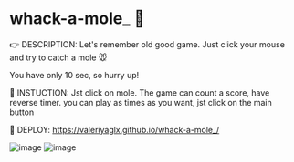 # whack-a-mole_ :eyes:


:point_right: DESCRIPTION:  Let's remember old good game. Just click your mouse and try to catch a mole :mouse:

You have only 10 sec, so hurry up!


:page_facing_up: INSTUCTION: Jst click on mole. The game can count a score, have reverse timer. you can play as times as you want, jst click on the main button  

:eyes: DEPLOY: https://valeriyaglx.github.io/whack-a-mole_/

![image](https://user-images.githubusercontent.com/115462690/204377697-ba008974-93b2-4c96-9794-61de5a83129e.png)
![image](https://user-images.githubusercontent.com/115462690/204377753-46fb461e-96c7-4398-8f84-85357f6cbbb3.png)

